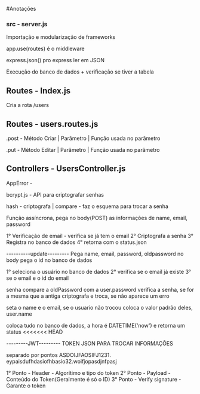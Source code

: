 #Anotações

### src - server.js
Importação e modularização de frameworks

app.use(routes) é o middleware 

express.json() pro express ler em JSON

Execução do banco de dados + verificação se tiver a tabela

## Routes - Index.js
Cria a rota /users

## Routes - users.routes.js
.post - Método Criar | Parâmetro | Função usada no parâmetro

.put - Método Editar | Parâmetro | Função usada no parâmetro

## Controllers - UsersController.js
AppError - 

bcrypt.js - API para criptografar senhas

hash - criptografa | compare - faz o esquema para trocar a senha

Função assíncrona, pega no body(POST) as informações de name, email, password

1° Verificação de email - verifica se já tem o email
2° Criptografa a senha
3° Registra no banco de dados
4° retorna com o status.json

----------update---------
Pega name, email, password, oldpassword no body
pega o id no banco de dados

1° seleciona o usuário no banco de dados
2° verifica se o email já existe
3° se o email e o id do email 


senha
compare a oldPassword com a user.password
verifica a senha, se for a mesma que a antiga criptografa e troca, se não aparece um erro

seta o name e o email, se o usuario não trocou coloca o valor padrão deles, user.name

coloca tudo no banco de dados, a hora é DATETIME('now') e retorna um status
<<<<<<< HEAD

---------JWT--------- 
TOKEN JSON PARA TROCAR 
INFORMAÇÕES

separado por pontos
ASDOIJFAOSIFJ1231. eypaisdufhdasiofhbasio32.woifjopasdjnfpasj

1° Ponto - Header - Algorítimo e tipo do token
2° Ponto - Payload - Conteúdo do Token(Geralmente é só o ID)
3° Ponto - Verify signature - Garante o token
